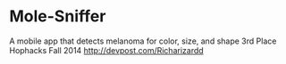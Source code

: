 # Mole-Sniffer
A mobile app that detects melanoma for color, size, and shape
3rd Place Hophacks Fall 2014
http://devpost.com/Richarizardd

